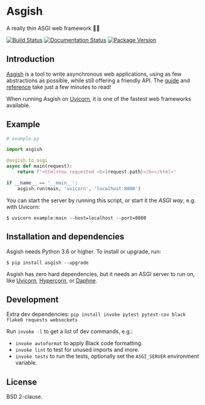 # Asgish
A really thin ASGI web framework 🐍🤘

[![Build Status](https://api.travis-ci.org/almarklein/asgish.svg)](https://travis-ci.org/almarklein/asgish)
[![Documentation Status](https://readthedocs.org/projects/asgish/badge/?version=latest)](https://asgish.readthedocs.io/?badge=latest)
[![Package Version](https://badge.fury.io/py/asgish.svg)](https://pypi.org/project/asgish)
    

## Introduction

[Asgish](https://asgish.readthedocs.io) is a tool to write asynchronous
web applications, using as few abstractions as possible, while still
offering a friendly API. The
[guide](https://asgish.readthedocs.io/guide.html) and
[reference](https://asgish.readthedocs.io/reference.html) take just a few
minutes to read!

When running Asgish on [Uvicorn](https://github.com/encode/uvicorn),
it is one of the fastest web frameworks available.


## Example

```py
# example.py

import asgish

@asgish.to_asgi
async def main(request):
    return f"<html>You requested <b>{request.path}</b></html>"

if __name__ == '__main__':
    asgish.run(main, 'uvicorn', 'localhost:8080')
```

You can start the server by running this script, or start it the *ASGI way*, e.g.
with Uvicorn:
```
$ uvicorn example:main --host=localhost --port=8080
```

## Installation and dependencies

Asgish needs Python 3.6 or higher. To install or upgrade, run:
```
$ pip install asgish --upgrade
```

Asgish has zero hard dependencies, but it
needs an ASGI server to run on, like
[Uvicorn](https://github.com/encode/uvicorn),
[Hypercorn](https://gitlab.com/pgjones/hypercorn), or
[Daphne](https://github.com/django/daphne).


## Development

Extra dev dependencies: `pip install invoke pytest pytest-cov black flake8 requests websockets`

Run `invoke -l` to get a list of dev commands, e.g.:
    
* `invoke autoformat` to apply Black code formatting.
* `invoke lint` to test for unused imports and more.
* `invoke tests` to run the tests, optionally set the `ASGI_SERVER` environment variable.


## License

BSD 2-clause.
